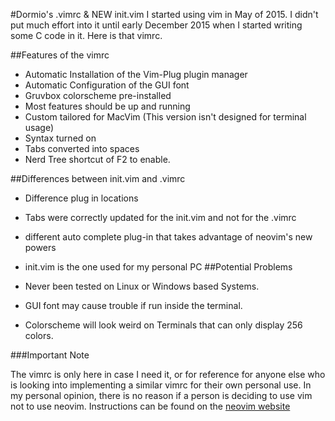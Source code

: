 #Dormio's .vimrc & NEW init.vim
I started using vim in May of 2015. I didn't put much effort into it until early December 2015 when I started writing some C code in it. Here is that vimrc.

##Features of the vimrc 

- Automatic Installation of the Vim-Plug plugin manager
- Automatic Configuration of the GUI font
- Gruvbox colorscheme pre-installed
- Most features should be up and running
- Custom tailored for MacVim (This version isn't designed for terminal usage)
- Syntax turned on
- Tabs converted into spaces
- Nerd Tree shortcut of F2 to enable.

##Differences between init.vim and .vimrc
- Difference plug in locations
- Tabs were correctly updated for the init.vim and not for the .vimrc
- different auto complete plug-in that takes advantage of neovim's new powers
- init.vim is the one used for my personal PC
##Potential Problems

- Never been tested on Linux or Windows based Systems.
- GUI font may cause trouble if run inside the terminal.
- Colorscheme will look weird on Terminals that can only display 256 colors.

###Important Note

The vimrc is only here in case I need it, or for reference for anyone else who is looking into implementing a similar vimrc for their own personal use. In my personal opinion, there is no reason if a person is deciding to use vim not to use neovim. Instructions can be found on the [neovim website](http://neovim.io)
